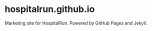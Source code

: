 hospitalrun.github.io
=====================

Marketing site for HospitalRun. Powered by GitHub Pages and Jekyll.
